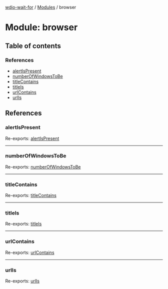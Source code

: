 [wdio-wait-for](../README.md) / [Modules](../modules.md) / browser

# Module: browser

## Table of contents

### References

- [alertIsPresent](browser.md#alertispresent)
- [numberOfWindowsToBe](browser.md#numberofwindowstobe)
- [titleContains](browser.md#titlecontains)
- [titleIs](browser.md#titleis)
- [urlContains](browser.md#urlcontains)
- [urlIs](browser.md#urlis)

## References

### alertIsPresent

Re-exports: [alertIsPresent](browser_alertispresent.md#alertispresent)

___

### numberOfWindowsToBe

Re-exports: [numberOfWindowsToBe](browser_numberofwindowstobe_.md#numberofwindowstobe)

___

### titleContains

Re-exports: [titleContains](browser_titlecontains.md#titlecontains)

___

### titleIs

Re-exports: [titleIs](browser_titleis.md#titleis)

___

### urlContains

Re-exports: [urlContains](browser_urlcontains.md#urlcontains)

___

### urlIs

Re-exports: [urlIs](browser_urlis.md#urlis)
